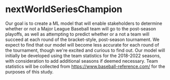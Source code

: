 # nextWorldSeriesChampion

Our goal is to create a ML model that will enable stakeholders to determine whether or not a Major League Baseball team will go to the post-season playoffs, as well as attempting to predict whether or a not a team will succeed at each round of the bracket-style, post-season tournament. We expect to find that our model will become less accurate for each round of the tournament, though we're excited and curious to find out. Our model will initially be developed using the team statistics for the 2018-2022 seasons, with consideration to add additional seasons if deemed necessary. Team statistics will be collected from https://www.baseball-reference.com/ for the purposes of this study.